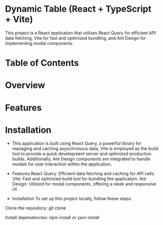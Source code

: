 
# Dynamic Table (React + TypeScript + Vite)

This project is a React application that utilizes React Query for efficient API data fetching, Vite for fast and optimized bundling, and Ant Design for implementing modal components.

# Table of Contents
# Overview
# Features
# Installation



* This application is built using React Query, a powerful library for managing and caching asynchronous data. Vite is employed as the build tool to provide a quick development server and optimized production builds. Additionally, Ant Design components are integrated to handle modals for user interaction within the application.

* Features
React Query: Efficient data fetching and caching for API calls.
Vite: Fast and optimized build tool for bundling the application.
Ant Design: Utilized for modal components, offering a sleek and responsive UI.

* Installation
To set up this project locally, follow these steps:

Clone the repository: git clone 

Install dependencies: npm install or yarn install

